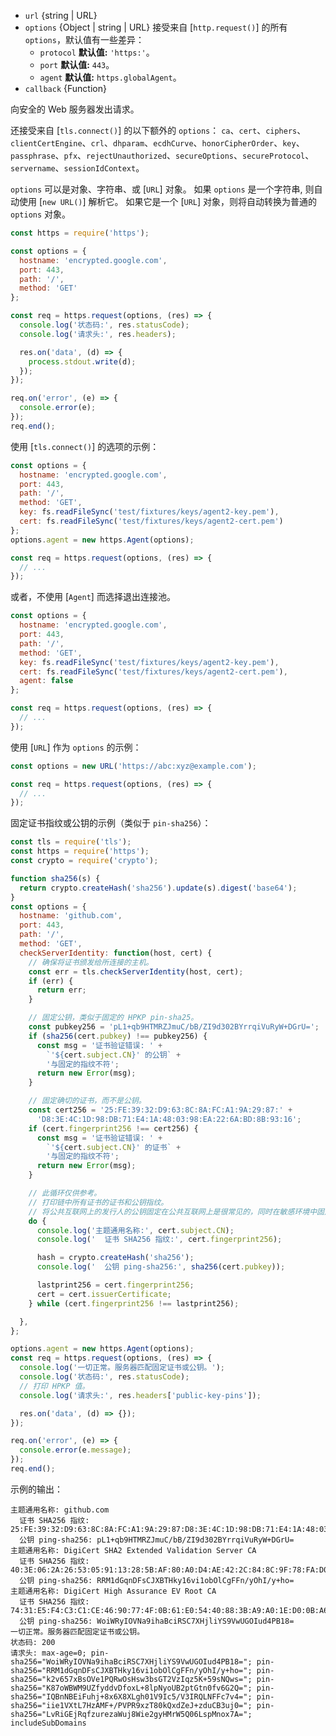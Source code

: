 <!-- YAML
added: v0.3.6
changes:
  - version: v10.9.0
    pr-url: https://github.com/nodejs/node/pull/21616
    description: The `url` parameter can now be passed along with a separate
                 `options` object.
  - version: v9.3.0
    pr-url: https://github.com/nodejs/node/pull/14903
    description: The `options` parameter can now include `clientCertEngine`.
  - version: v7.5.0
    pr-url: https://github.com/nodejs/node/pull/10638
    description: The `options` parameter can be a WHATWG `URL` object.
-->
* `url` {string | URL}
* `options` {Object | string | URL} 接受来自 [`http.request()`] 的所有 `options`，默认值有一些差异：
  - `protocol` **默认值:** `'https:'`。
  - `port` **默认值:** `443`。
  - `agent` **默认值:** `https.globalAgent`。
* `callback` {Function}

向安全的 Web 服务器发出请求。

还接受来自 [`tls.connect()`] 的以下额外的 `options`：
`ca`、`cert`、`ciphers`、`clientCertEngine`、`crl`、`dhparam`、`ecdhCurve`、`honorCipherOrder`、`key`、`passphrase`、`pfx`、`rejectUnauthorized`、`secureOptions`、`secureProtocol`、`servername`、`sessionIdContext`。

`options` 可以是对象、字符串、或 [`URL`] 对象。
如果 `options` 是一个字符串, 则自动使用 [`new URL()`] 解析它。
如果它是一个 [`URL`] 对象，则将自动转换为普通的 `options` 对象。

```js
const https = require('https');

const options = {
  hostname: 'encrypted.google.com',
  port: 443,
  path: '/',
  method: 'GET'
};

const req = https.request(options, (res) => {
  console.log('状态码:', res.statusCode);
  console.log('请求头:', res.headers);

  res.on('data', (d) => {
    process.stdout.write(d);
  });
});

req.on('error', (e) => {
  console.error(e);
});
req.end();
```

使用 [`tls.connect()`] 的选项的示例：

```js
const options = {
  hostname: 'encrypted.google.com',
  port: 443,
  path: '/',
  method: 'GET',
  key: fs.readFileSync('test/fixtures/keys/agent2-key.pem'),
  cert: fs.readFileSync('test/fixtures/keys/agent2-cert.pem')
};
options.agent = new https.Agent(options);

const req = https.request(options, (res) => {
  // ...
});
```

或者，不使用 [`Agent`] 而选择退出连接池。

```js
const options = {
  hostname: 'encrypted.google.com',
  port: 443,
  path: '/',
  method: 'GET',
  key: fs.readFileSync('test/fixtures/keys/agent2-key.pem'),
  cert: fs.readFileSync('test/fixtures/keys/agent2-cert.pem'),
  agent: false
};

const req = https.request(options, (res) => {
  // ...
});
```

使用 [`URL`] 作为 `options` 的示例：

```js
const options = new URL('https://abc:xyz@example.com');

const req = https.request(options, (res) => {
  // ...
});
```

固定证书指纹或公钥的示例（类似于 `pin-sha256`）：

```js
const tls = require('tls');
const https = require('https');
const crypto = require('crypto');

function sha256(s) {
  return crypto.createHash('sha256').update(s).digest('base64');
}
const options = {
  hostname: 'github.com',
  port: 443,
  path: '/',
  method: 'GET',
  checkServerIdentity: function(host, cert) {
    // 确保将证书颁发给所连接的主机。
    const err = tls.checkServerIdentity(host, cert);
    if (err) {
      return err;
    }

    // 固定公钥，类似于固定的 HPKP pin-sha25。
    const pubkey256 = 'pL1+qb9HTMRZJmuC/bB/ZI9d302BYrrqiVuRyW+DGrU=';
    if (sha256(cert.pubkey) !== pubkey256) {
      const msg = '证书验证错误: ' +
        `'${cert.subject.CN}' 的公钥` +
        '与固定的指纹不符';
      return new Error(msg);
    }

    // 固定确切的证书，而不是公钥。
    const cert256 = '25:FE:39:32:D9:63:8C:8A:FC:A1:9A:29:87:' +
      'D8:3E:4C:1D:98:DB:71:E4:1A:48:03:98:EA:22:6A:BD:8B:93:16';
    if (cert.fingerprint256 !== cert256) {
      const msg = '证书验证错误: ' +
        `'${cert.subject.CN}' 的证书` +
        '与固定的指纹不符';
      return new Error(msg);
    }

    // 此循环仅供参考。
    // 打印链中所有证书的证书和公钥指纹。 
    // 将公共互联网上的发行人的公钥固定在公共互联网上是很常见的，同时在敏感环境中固定服务的公钥。
    do {
      console.log('主题通用名称:', cert.subject.CN);
      console.log('  证书 SHA256 指纹:', cert.fingerprint256);

      hash = crypto.createHash('sha256');
      console.log('  公钥 ping-sha256:', sha256(cert.pubkey));

      lastprint256 = cert.fingerprint256;
      cert = cert.issuerCertificate;
    } while (cert.fingerprint256 !== lastprint256);

  },
};

options.agent = new https.Agent(options);
const req = https.request(options, (res) => {
  console.log('一切正常。服务器匹配固定证书或公钥。');
  console.log('状态码:', res.statusCode);
  // 打印 HPKP 值。
  console.log('请求头:', res.headers['public-key-pins']);

  res.on('data', (d) => {});
});

req.on('error', (e) => {
  console.error(e.message);
});
req.end();
```

示例的输出：

```text
主题通用名称: github.com
  证书 SHA256 指纹: 25:FE:39:32:D9:63:8C:8A:FC:A1:9A:29:87:D8:3E:4C:1D:98:DB:71:E4:1A:48:03:98:EA:22:6A:BD:8B:93:16
  公钥 ping-sha256: pL1+qb9HTMRZJmuC/bB/ZI9d302BYrrqiVuRyW+DGrU=
主题通用名称: DigiCert SHA2 Extended Validation Server CA
  证书 SHA256 指纹: 40:3E:06:2A:26:53:05:91:13:28:5B:AF:80:A0:D4:AE:42:2C:84:8C:9F:78:FA:D0:1F:C9:4B:C5:B8:7F:EF:1A
  公钥 ping-sha256: RRM1dGqnDFsCJXBTHky16vi1obOlCgFFn/yOhI/y+ho=
主题通用名称: DigiCert High Assurance EV Root CA
  证书 SHA256 指纹: 74:31:E5:F4:C3:C1:CE:46:90:77:4F:0B:61:E0:54:40:88:3B:A9:A0:1E:D0:0B:A6:AB:D7:80:6E:D3:B1:18:CF
  公钥 ping-sha256: WoiWRyIOVNa9ihaBciRSC7XHjliYS9VwUGOIud4PB18=
一切正常。服务器匹配固定证书或公钥。
状态码: 200
请求头: max-age=0; pin-sha256="WoiWRyIOVNa9ihaBciRSC7XHjliYS9VwUGOIud4PB18="; pin-sha256="RRM1dGqnDFsCJXBTHky16vi1obOlCgFFn/yOhI/y+ho="; pin-sha256="k2v657xBsOVe1PQRwOsHsw3bsGT2VzIqz5K+59sNQws="; pin-sha256="K87oWBWM9UZfyddvDfoxL+8lpNyoUB2ptGtn0fv6G2Q="; pin-sha256="IQBnNBEiFuhj+8x6X8XLgh01V9Ic5/V3IRQLNFFc7v4="; pin-sha256="iie1VXtL7HzAMF+/PVPR9xzT80kQxdZeJ+zduCB3uj0="; pin-sha256="LvRiGEjRqfzurezaWuj8Wie2gyHMrW5Q06LspMnox7A="; includeSubDomains
```


